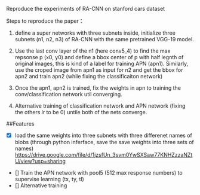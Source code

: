 Reproduce the experiments of RA-CNN on stanford cars dataset


Steps to reproduce the paper：

1. define a super networks with three subnets inside, initialize three subnets (n1, n2, n3) of RA-CNN with the same pretrained VGG-19 model.

2. Use the last conv layer of the n1 (here conv5_4) to find the max repsonse p (x0, y0) and define a bbox center of p with half legnth of original images, this is kind of a label for training APN (apn1). Similarly, use the croped image from apn1 as input for n2 and get the bbox for apn2 and train apn2 (while fixing the classificaiton network)

3. Once the apn1, apn2 is trained, fix the weights in apn to training the conv/classification network util converging.

4. Alternative training of classification network and APN network (fixing the others lr to be 0) untile both of the nets converge.


##Features 
- [x] load the same weights into  three subnets with three differenet names of blobs (through python inferface, save the save weights into three sets of names)
 https://drive.google.com/file/d/1jzsfUn_3svm0YwSXSaw77KNHZzzaNZtU/view?usp=sharing
- [] Train the APN network with pool5 (512 max response numbers) to supervise learning (tx, ty, tl) 
- [] Alternative training
